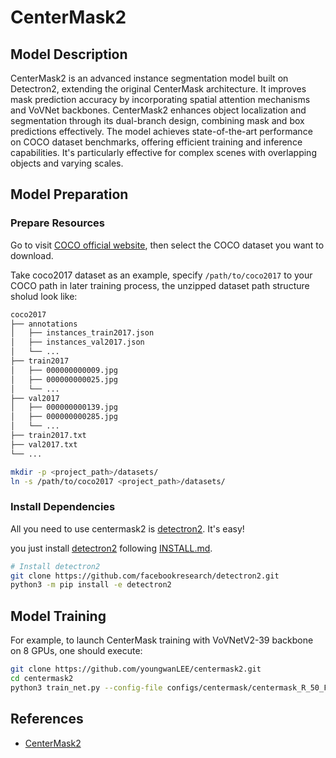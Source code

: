 # CenterMask2

## Model Description

CenterMask2 is an advanced instance segmentation model built on Detectron2, extending the original CenterMask
architecture. It improves mask prediction accuracy by incorporating spatial attention mechanisms and VoVNet backbones.
CenterMask2 enhances object localization and segmentation through its dual-branch design, combining mask and box
predictions effectively. The model achieves state-of-the-art performance on COCO dataset benchmarks, offering efficient
training and inference capabilities. It's particularly effective for complex scenes with overlapping objects and varying
scales.

## Model Preparation

### Prepare Resources

Go to visit [COCO official website](https://cocodataset.org/#download), then select the COCO dataset you want to download.

Take coco2017 dataset as an example, specify `/path/to/coco2017` to your COCO path in later training process, the unzipped dataset path structure sholud look like:

```bash
coco2017
├── annotations
│   ├── instances_train2017.json
│   ├── instances_val2017.json
│   └── ...
├── train2017
│   ├── 000000000009.jpg
│   ├── 000000000025.jpg
│   └── ...
├── val2017
│   ├── 000000000139.jpg
│   ├── 000000000285.jpg
│   └── ...
├── train2017.txt
├── val2017.txt
└── ...
```

```bash
mkdir -p <project_path>/datasets/
ln -s /path/to/coco2017 <project_path>/datasets/
```

### Install Dependencies

All you need to use centermask2 is [detectron2](https://github.com/facebookresearch/detectron2). It's easy!

you just install [detectron2](https://github.com/facebookresearch/detectron2) following [INSTALL.md](https://github.com/facebookresearch/detectron2/blob/master/INSTALL.md).

```bash
# Install detectron2
git clone https://github.com/facebookresearch/detectron2.git
python3 -m pip install -e detectron2
```

## Model Training

For example, to launch CenterMask training with VoVNetV2-39 backbone on 8 GPUs,
one should execute:

```bash
git clone https://github.com/youngwanLEE/centermask2.git
cd centermask2
python3 train_net.py --config-file configs/centermask/centermask_R_50_FPN_ms_3x.yaml --num-gpus 8
```

## References

- [CenterMask2](https://github.com/youngwanLEE/centermask2)